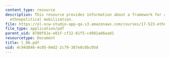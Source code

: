 ```yaml
---
content_type: resource
description: This resource provides information about a framework for analysis of
  ethnopolitical mobilization.
file: https://ol-ocw-studio-app-qa.s3.amazonaws.com/courses/17-523-ethnicity-and-race-in-world-politics-fall-2005/4c94d8464c0504d22c79387e8c0bc05d_l_08.pdf
file_type: application/pdf
parent_uid: 8780f61e-e01f-cf22-61f5-c4981a66ead1
resourcetype: Document
title: l_08.pdf
uid: 4c94d846-4c05-04d2-2c79-387e8c0bc05d
---
```

